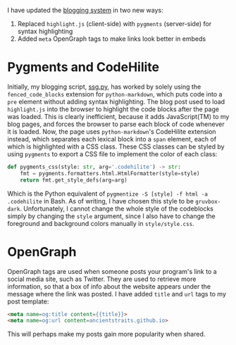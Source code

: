 I have updated the [blogging system](https://github.io/ancientstraits/ancientstraits.github.io) in two new ways:

1. Replaced `highlight.js` (client-side) with `pygments` (server-side) for syntax highlighting
2. Added `meta` OpenGraph tags to make links look better in embeds

# Pygments and CodeHilite
Initially, my blogging script, [ssg.py](https://github.com/ancientstraits/ancientstraits.github.io/blob/master/ssg.py),
has worked by solely using the `fenced_code_blocks` extension for `python-markdown`, which puts code into a `pre` element without adding syntax highlighting.
The blog post used to load `highlight.js` into the browser to highlight the code blocks after the page was loaded.
This is clearly inefficient, because it adds JavaScript(TM) to my blog pages, and forces the browser to parse each block of code whenever it is loaded.
Now, the page uses `python-markdown`'s CodeHilite extension instead, which separates each lexical block into a `span` element, each of which is highlighted with a CSS class.
These CSS classes can be styled by using `pygments` to export a CSS file to implement the color of each class:
```py
def pygments_css(style: str, arg='.codehilite') -> str:
    fmt = pygments.formatters.html.HtmlFormatter(style=style)
    return fmt.get_style_defs(arg=arg)
```
Which is the Python equivalent of `pygmentize -S [style] -f html -a .codehilite` in Bash.
As of writing, I have chosen this style to be `gruvbox-dark`.
Unfortunately, I cannot change the whole style of the codeblocks simply by changing the `style` argument,
since I also have to change the foreground and background colors manually in `style/style.css`.

# OpenGraph
OpenGraph tags are used when someone posts your program's link to a social media site, such as Twitter.
They are used to retrieve more information, so that a box of info about the website appears under the message where the link was posted.
I have added `title` and `url` tags to my post template:
```html
<meta name=og:title content={{title}}>
<meta name=og:url content=ancientstraits.github.io>
```
This will perhaps make my posts gain more popularity when shared.

